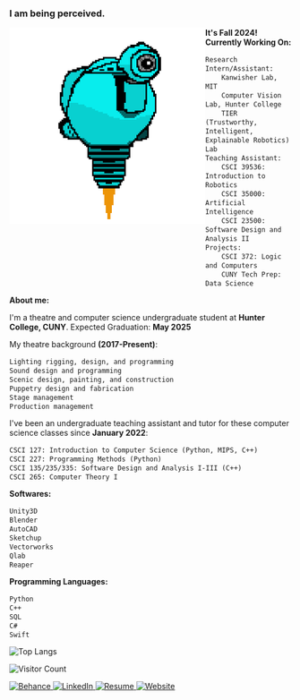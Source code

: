 ### I am being perceived. 

<!-- ![SAM.gif](https://github.com/lxwooxy/lxwooxy/blob/main/SAM.gif) -->

<img src="https://github.com/lxwooxy/lxwooxy/blob/main/SAM.gif" width=350 height=350 align="left"> 

**It's Fall 2024! Currently Working On:** 

    Research Intern/Assistant: 
        Kanwisher Lab, MIT
        Computer Vision Lab, Hunter College
        TIER (Trustworthy, Intelligent, Explainable Robotics) Lab
    Teaching Assistant:
        CSCI 39536: Introduction to Robotics
        CSCI 35000: Artificial Intelligence
        CSCI 23500: Software Design and Analysis II
    Projects:
        CSCI 372: Logic and Computers
        CUNY Tech Prep: Data Science

**About me:**

I'm a theatre and computer science undergraduate student at **Hunter College, CUNY**.
Expected Graduation: **May 2025**



My theatre background **(2017-Present)**:

    Lighting rigging, design, and programming
    Sound design and programming
    Scenic design, painting, and construction
    Puppetry design and fabrication
    Stage management
    Production management 

I've been an undergraduate teaching assistant and tutor for these computer science classes since **January 2022**: 

    CSCI 127: Introduction to Computer Science (Python, MIPS, C++)
    CSCI 227: Programming Methods (Python)
    CSCI 135/235/335: Software Design and Analysis I-III (C++)
    CSCI 265: Computer Theory I

**Softwares:** 

    Unity3D
    Blender
    AutoCAD
    Sketchup
    Vectorworks
    Qlab
    Reaper

**Programming Languages:**

    Python
    C++
    SQL
    C#
    Swift

![Top Langs](https://github-readme-stats.vercel.app/api/top-langs/?username=lxwooxy&langs_count=10&theme=default&count_private=true&hide=c%23,swift,jupyter%20notebook,shaderlab,hlsl,ruby)

![Visitor Count](https://komarev.com/ghpvc/?username=lxwooxy&color=blueviolet)

<a href="https://www.behance.net/georginawooxy" target="_blank">
  <img src="https://img.icons8.com/ios-filled/50/000000/behance.png" width="50px" alt="Behance"/>
</a>

<a href="https://www.linkedin.com/in/georginawooxy" target="_blank">
  <img src="https://img.icons8.com/ios-filled/50/000000/linkedin.png" width="50px" alt="LinkedIn"/>
</a>

<a href="https://lxwooxy.github.io/documents/resume.pdf" target="_blank">
  <img src="https://img.icons8.com/ios-filled/50/000000/resume.png" width="50px" alt="Resume"/>
</a>

<a href="https://lxwooxy.github.io/" target="_blank">
  <img src="https://img.icons8.com/ios-filled/50/000000/internet.png" width="50px" alt="Website"/>
</a>

